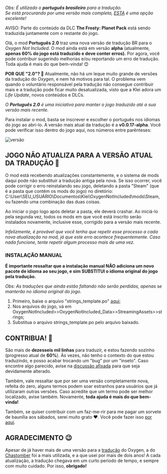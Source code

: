 *Obs: É utilizado o **português brasileiro** para a tradução.  
Se está procurando por uma versão mais completa, [ESTA](https://steamcommunity.com/sharedfiles/filedetails/?id=1198657258) é uma opção excelente!*

AVISO: Parte do conteúdo da DLC **The Frosty: Planet Pack** está sendo traduzida juntamente com o restante do jogo.

Olá, o mod **Português 2.0** traz uma nova versão de tradução BR para o *Oxygen Not Included*. O mod ainda está em versão **alpha** (atualmente, **apenas 60% do jogo está traduzido e deve conter erros).** Por agora, você pode contribuir sugerindo melhorias e/ou reportando um erro de tradução. Toda ajuda é mais do que bem-vinda! 😊

**POR QUE "2.0"? 🤔**
Atualmente, não há um leque muito grande de versões da tradução do *Oxygen*, e nem há motivos para tal. O problema vem quando o voluntário responsável pela tradução não consegue contribuir mais e a tradução pode ficar muito desatualizada, visto que a Klei adora um *Life Update*, novos conteúdos e DLCs.

*O **Português 2.0** é uma iniciativa para manter o jogo traduzido até a sua versão mais recente.*

Para instalar o mod, basta se inscrever e escolher o português nos idiomas do jogo ao abri-lo.
A versão mais atual da tradução é a **v0.0.17-alpha**. Você pode verificar isso dentro do jogo aqui, nos números entre parênteses:

![versão](https://imgur.com/H8WlKmy.png)

## JOGO NÃO ATUALIZA PARA A VERSÃO ATUAL DA TRADUÇÃO 🥲
O mod está recebendo atualizações constantemente, e o sistema de mods daqui pode não substituir a tradução antiga pela nova. Se isso ocorrer, você pode corrigir o erro reinstalando seu jogo, deletando a pasta "Steam" (que é a pasta que contém os mods do jogo) no diretório: C:\User\SEU_USUÁRIO\Documentos\Klei\OxygenNotIncluded\mods\Steam, ou fazendo uma combinação das duas coisas.

Ao iniciar o jogo logo após deletar a pasta, ele deverá crashar. Ao iniciá-lo pela segunda vez, todos os mods em que você está inscrito serão instalados novamente, inclusive esse, corrigido para a versão mais recente.

*Infelizmente, é provável que você tenha que repetir esse processo a cada nova atualização no mod, já que este erro acontece frequentemente. Caso nada funcione, tente repetir algum processo mais de uma vez.*

### INSTALAÇÃO MANUAL
**É importante ressaltar que a instalação manual NÃO adiciona um novo pacote de idioma ao seu jogo, e sim SUBSTITUI o idioma original do jogo pela tradução.**

*Obs: As traduções que ainda estão faltando não serão perdidas, apenas se manterão no idioma original do jogo.*

1. Primeiro, baixe o arquivo "strings_template.po" [aqui](https://github.com/Matews200/Portugues-2.0.git);
2. Nos arquivos do jogo, vá em OxygenNotIncluded>>OxygenNotIncluded_Data>>StreamingAssets>>strings;
3. Substitua o arquivo strings_template.po pelo arquivo baixado.

## CONTRIBUA! 🌱 
São mais de **dezesseis mil linhas** para traduzir, e estou fazendo sozinho (progresso atual de **60%**). Às vezes, não tenho o contexto do que estou traduzindo, e posso acabar trocando um "bug" por um "inseto". Caso encontre algo parecido, avise na [discussão afixada](https://steamcommunity.com/workshop/filedetails/discussion/3229139332/4363500868531347378/) para que seja devidamente alterado.

Também, vale ressaltar que por ser uma versão completamente nova, refeita do zero, alguns termos podem soar estranhos para usuários que já utilizaram outras versões. Caso acredite que um termo pode ser melhor localizado, avise também. Novamente, **toda ajuda é mais do que bem-vinda!**

Também, se quiser contribuir com um faz-me-rir para me pagar um sorvete de baunília aos sábados, serei muito grato ❤️. Você pode fazer isso [por aqui](https://www.buymeacoffee.com/MatheusBastani).

## AGRADECIMENTO 😉  
Apesar de já haver mais de uma versão para a [tradução](https://steamcommunity.com/sharedfiles/filedetails/?id=1198657258) do Oxygen, a do [Chastomber](https://steamcommunity.com/profiles/76561198061058496) foi a mais utilizada, e a que usei por mais de dois anos! A cada atualização, a tradução chegava em um curto período de tempo, e sempre com muito cuidado. Por isso, **obrigado!**
